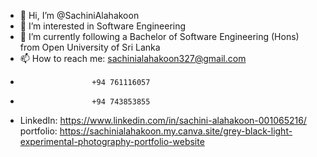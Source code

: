 - 👋 Hi, I’m @SachiniAlahakoon
- 👀 I’m interested in Software Engineering
- 🌱 I’m currently following a Bachelor of Software Engineering (Hons) from Open University of Sri Lanka
- 📫 How to reach me: sachinialahakoon327@gmail.com
-                     +94 761116057
-                     +94 743853855
- LinkedIn: https://www.linkedin.com/in/sachini-alahakoon-001065216/
  portfolio: https://sachinialahakoon.my.canva.site/grey-black-light-experimental-photography-portfolio-website

<!---
SachiniAlahakoon/SachiniAlahakoon is a ✨ special ✨ repository because its `README.md` (this file) appears on your GitHub profile.
You can click the Preview link to take a look at your changes.
--->
